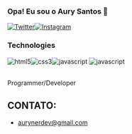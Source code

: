 ### Opa! Eu sou o Aury Santos 👾

[![Twitter](https://img.shields.io/badge/Twitter-1DA1F2?style=for-the-badge&logo=twitter&logoColor=white)](https://twitter.com/aurynerdev)[![Instagram](https://img.shields.io/badge/Instagram-E4405F?style=for-the-badge&logo=instagram&logoColor=white)](https://www.instagram.com/1.aury/)

### Technologies
<div style="display: inline_block">
<img align="center" alt="html5" src="https://img.shields.io/badge/HTML5-E34F26?style=for-the-badge&logo=html5&logoColor=white"/><img align="center" alt="css3" src="https://img.shields.io/badge/CSS3-1572B6?style=for-the-badge&logo=css3&logoColor=white"/><img align="center" alt="javascript">
<img align="center" alt="javascript" src="https://img.shields.io/badge/JavaScript-F7DF1E?style=for-the-badge&logo=javascript&logoColor=black"/>
</div>
<br>

Programmer/Developer

## CONTATO:
- [aurynerdev@gmail.com]()
